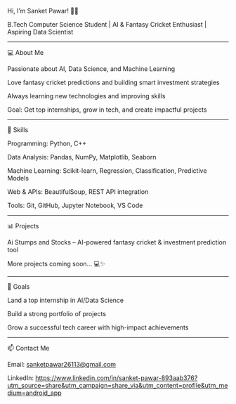 Hi, I’m Sanket Pawar! 👋🐼

B.Tech Computer Science Student | AI & Fantasy Cricket Enthusiast | Aspiring Data Scientist


---

💻 About Me

Passionate about AI, Data Science, and Machine Learning

Love fantasy cricket predictions and building smart investment strategies

Always learning new technologies and improving skills

Goal: Get top internships, grow in tech, and create impactful projects



---

🚀 Skills

Programming: Python, C++

Data Analysis: Pandas, NumPy, Matplotlib, Seaborn

Machine Learning: Scikit-learn, Regression, Classification, Predictive Models

Web & APIs: BeautifulSoup, REST API integration

Tools: Git, GitHub, Jupyter Notebook, VS Code



---

📊 Projects

Ai Stumps and Stocks – AI-powered fantasy cricket & investment prediction tool

More projects coming soon… 💻✨



---

🌟 Goals

Land a top internship in AI/Data Science

Build a strong portfolio of projects

Grow a successful tech career with high-impact achievements



---

📫 Contact Me

Email: sanketpawar26113@gmail.com

LinkedIn: https://www.linkedin.com/in/sanket-pawar-893aab376?utm_source=share&utm_campaign=share_via&utm_content=profile&utm_medium=android_app
